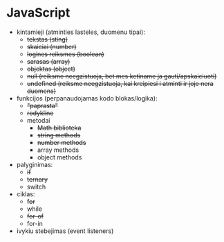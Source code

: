 # JavaScript

- kintamieji (atminties lasteles, duomenu tipai):
    - ~~tekstas (sting)~~
    - ~~skaiciai (number)~~
    - ~~logines reiksmes (boolean)~~
    - ~~sarasas (array)~~
    - ~~objektas (object)~~
    - ~~null (reiksme neegzistuoja, bet mes ketiname ja gauti/apskaiciuoti)~~
    - ~~undefined (reiksme neegzistuoja, kai kreipiesi i atminti ir joje nera duomens)~~
- funkcijos (perpanaudojamas kodo blokas/logika):
    - ~~"paprasta"~~
    - ~~rodykline~~
    - metodai
        - ~~Math biblioteka~~
        - ~~string methods~~
        - ~~number methods~~
        - array methods
        - object methods
- palyginimas:
    - ~~if~~
    - ~~ternary~~
    - switch
- ciklas:
    - ~~for~~
    - while
    - ~~for-of~~
    - for-in
- ivykiu stebejimas (event listeners)